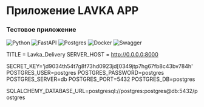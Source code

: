 # Приложение LAVKA APP

### Тестовое приложение

![Python](https://img.shields.io/badge/python-3670A0?style=for-the-badge&logo=python&logoColor=ffdd54)
![FastAPI](https://img.shields.io/badge/FastAPI-005571?style=for-the-badge&logo=fastapi)
![Postgres](https://img.shields.io/badge/postgres-%23316192.svg?style=for-the-badge&logo=postgresql&logoColor=white)
![Docker](https://img.shields.io/badge/docker-%230db7ed.svg?style=for-the-badge&logo=docker&logoColor=white)
![Swagger](https://img.shields.io/badge/-Swagger-%23Clojure?style=for-the-badge&logo=swagger&logoColor=white)



TITLE = Lavka_Delivery
SERVER_HOST = http://0.0.0.0:8000

SECRET_KEY='jd9034th54t7g8f73hd0923jd[0349jtp7hg67fb8c43bv784h'
POSTGRES_USER=postgres
POSTGRES_PASSWORD=postgres
POSTGRES_SERVER=db
POSTGRES_PORT=5432
POSTGRES_DB=postgres

SQLALCHEMY_DATABASE_URL=postgresql://postgres:postgres@db:5432/postgres
